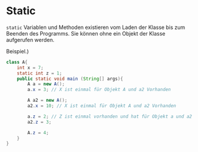 # Static

<code>static</code> Variablen und Methoden existieren vom Laden der Klasse bis zum Beenden des Programms. Sie können ohne ein Objekt der Klasse aufgerufen werden.

Beispiel.)
```java
class A{
    int x = 7;
    static int z = 1;
    public static void main (String[] args){
        A a = new A();
        a.x = 3; // X ist einmal für Objekt A und a2 Vorhanden

        A a2 = new A();
        a2.x = 10; // X ist einmal für Objekt A und a2 Vorhanden

        a.z = 2; // Z ist einmal vorhanden und hat für Objekt a und a2 den selben Wert.
        a2.z = 3;

        A.z = 4;
    }
}
```